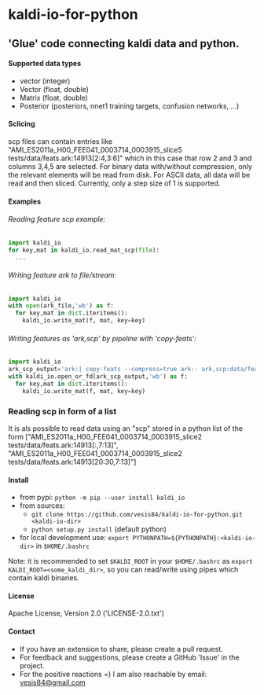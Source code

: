 kaldi-io-for-python
===================
'Glue' code connecting kaldi data and python.
-----------------------------------------------

#### Supported data types
- vector (integer)
- Vector (float, double)
- Matrix (float, double)
- Posterior (posteriors, nnet1 training targets, confusion networks, ...)

#### Sclicing
scp files can contain entries like
"AMI_ES2011a_H00_FEE041_0003714_0003915_slice5 tests/data/feats.ark:14913[2:4,3:6]"
which in this case that row 2 and 3 and columns 3,4,5 are selected. For binary data
with/without compression, only the relevant elements will be read from disk. For ASCII
data, all data will be read and then sliced. Currently, only a step size of 1 is
supported.

#### Examples

###### Reading feature scp example:

```python
import kaldi_io
for key,mat in kaldi_io.read_mat_scp(file):
  ...
```

###### Writing feature ark to file/stream:
```python
import kaldi_io
with open(ark_file,'wb') as f:
  for key,mat in dict.iteritems():
    kaldi_io.write_mat(f, mat, key=key)
```

###### Writing features as 'ark,scp' by pipeline with 'copy-feats':
```python
import kaldi_io
ark_scp_output='ark:| copy-feats --compress=true ark:- ark,scp:data/feats2.ark,data/feats2.scp'
with kaldi_io.open_or_fd(ark_scp_output,'wb') as f:
  for key,mat in dict.iteritems():
    kaldi_io.write_mat(f, mat, key=key)
```

### Reading scp in form of a list
It is als possible to read data using an "scp" stored in a python list of the form
["AMI_ES2011a_H00_FEE041_0003714_0003915_slice2 tests/data/feats.ark:14913[:,7:13]",
  "AMI_ES2011a_H00_FEE041_0003714_0003915_slice2 tests/data/feats.ark:14913[20:30,7:13]"]

#### Install
- from pypi: `python -m pip --user install kaldi_io`
- from sources:
  - `git clone https://github.com/vesis84/kaldi-io-for-python.git <kaldi-io-dir>`
  - `python setup.py install` (default python)
- for local development use: `export PYTHONPATH=${PYTHONPATH}:<kaldi-io-dir>` in `$HOME/.bashrc`

Note: it is recommended to set `$KALDI_ROOT` in your `$HOME/.bashrc` as
`export KALDI_ROOT=<some_kaldi_dir>`, so you can read/write using
pipes which contain kaldi binaries.


#### License
Apache License, Version 2.0 ('LICENSE-2.0.txt')

#### Contact
- If you have an extension to share, please create a pull request.
- For feedback and suggestions, please create a GitHub 'Issue' in the project.
- For the positive reactions =) I am also reachable by email: vesis84@gmail.com
